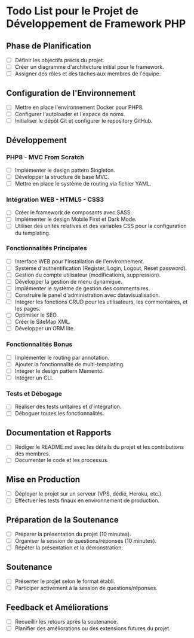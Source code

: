 # Todo List pour le Projet de Développement de Framework PHP

## Phase de Planification
- [ ] Définir les objectifs précis du projet.
- [ ] Créer un diagramme d'architecture initial pour le framework.
- [ ] Assigner des rôles et des tâches aux membres de l'équipe.

## Configuration de l'Environnement
- [ ] Mettre en place l'environnement Docker pour PHP8.
- [ ] Configurer l'autoloader et l'espace de noms.
- [ ] Initialiser le dépôt Git et configurer le repository GitHub.

## Développement
### PHP8 - MVC From Scratch
- [ ] Implémenter le design pattern Singleton.
- [ ] Développer la structure de base MVC.
- [ ] Mettre en place le système de routing via fichier YAML.

### Intégration WEB - HTML5 - CSS3
- [ ] Créer le framework de composants avec SASS.
- [ ] Implémenter le design Mobile First et Dark Mode.
- [ ] Utiliser des unités relatives et des variables CSS pour la configuration du templating.

### Fonctionnalités Principales
- [ ] Interface WEB pour l'installation de l'environnement.
- [ ] Système d'authentification (Register, Login, Logout, Reset password).
- [ ] Gestion du compte utilisateur (modifications, suppression).
- [ ] Développer la gestion de menu dynamique.
- [ ] Implémenter le système de gestion des commentaires.
- [ ] Construire le panel d'administration avec datavisualisation.
- [ ] Intégrer les fonctions CRUD pour les utilisateurs, les commentaires, et les pages.
- [ ] Optimiser le SEO.
- [ ] Créer le SiteMap XML.
- [ ] Développer un ORM lite.

### Fonctionnalités Bonus
- [ ] Implémenter le routing par annotation.
- [ ] Ajouter la fonctionnalité de multi-templating.
- [ ] Intégrer le design pattern Memento.
- [ ] Intégrer un CLI.

### Tests et Débogage
- [ ] Réaliser des tests unitaires et d'intégration.
- [ ] Déboguer toutes les fonctionnalités.

## Documentation et Rapports
- [ ] Rédiger le README.md avec les détails du projet et les contributions des membres.
- [ ] Documenter le code et les processus.

## Mise en Production
- [ ] Déployer le projet sur un serveur (VPS, dédié, Heroku, etc.).
- [ ] Effectuer les tests finaux en environnement de production.

## Préparation de la Soutenance
- [ ] Préparer la présentation du projet (10 minutes).
- [ ] Organiser la session de questions/réponses (10 minutes).
- [ ] Répéter la présentation et la démonstration.

## Soutenance
- [ ] Présenter le projet selon le format établi.
- [ ] Participer activement à la session de questions/réponses.

## Feedback et Améliorations
- [ ] Recueillir les retours après la soutenance.
- [ ] Planifier des améliorations ou des extensions futures du projet.
